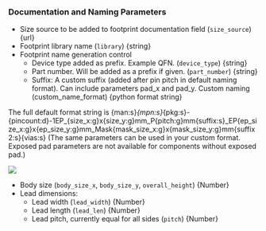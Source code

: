 


### Documentation and Naming Parameters

* Size source to be added to footprint documentation field (`size_source`) {url}
* Footprint library name (`library`) {string}
* Footprint name generation control
  - Device type added as prefix. Example QFN. (`device_type`) {string}
  - Part number. Will be added as a prefix if given. (`part_number`) {string}
  - Suffix: A custom suffix (added after pin pitch in default naming format). Can include parameters pad_x and pad_y.
Custom naming (custom_name_format) {python format string}

The full default format string is {man:s}_{mpn:s}_{pkg:s}-{pincount:d}-1EP_{size_x:g}x{size_y:g}mm_P{pitch:g}mm{suffix:s}_EP{ep_size_x:g}x{ep_size_y:g}mm_Mask{mask_size_x:g}x{mask_size_y:g}mm{suffix2:s}{vias:s} (The same parameters can be used in your custom format. Exposed pad parameters are not available for components without exposed pad.)


![](qfn.svg)

* Body size (`body_size_x`, `body_size_y`, `overall_height`) {Number}
* Lead dimensions:
  - Lead width (`lead_width`) {Number}
  - Lead length (`lead_len`) {Number}
  - Lead pitch, currently equal for all sides (`pitch`) {Number}






